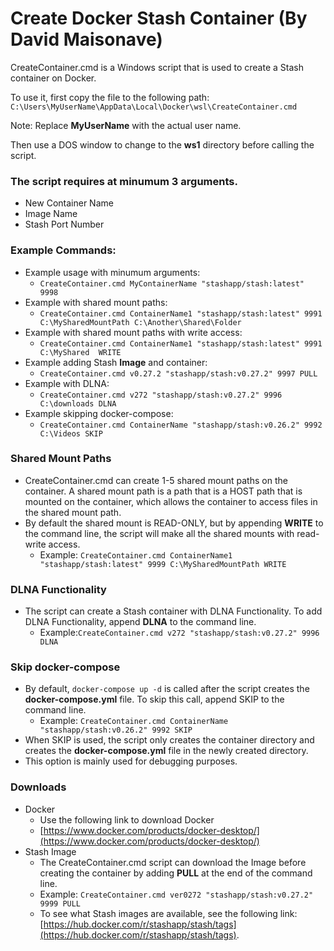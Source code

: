 # Create Docker Stash Container (By David Maisonave)

CreateContainer.cmd is a Windows script that is used to create a Stash container on Docker.

To use it, first copy the file to the following path:
`C:\Users\MyUserName\AppData\Local\Docker\wsl\CreateContainer.cmd`

Note: Replace **MyUserName** with the actual user name.

Then use a DOS window to change to the **ws1** directory before calling the script.
### The script requires at minumum 3 arguments.
- New Container Name
- Image Name
- Stash Port Number

### Example Commands:
- Example usage with minumum arguments:
  - `CreateContainer.cmd MyContainerName "stashapp/stash:latest" 9998`
- Example with shared mount paths: 
  - `CreateContainer.cmd ContainerName1 "stashapp/stash:latest" 9991 C:\MySharedMountPath C:\Another\Shared\Folder`
- Example with shared mount paths with write access: 
  - `CreateContainer.cmd ContainerName1 "stashapp/stash:latest" 9991 C:\MyShared  WRITE`
- Example adding Stash **Image** and container:
  - `CreateContainer.cmd v0.27.2 "stashapp/stash:v0.27.2" 9997 PULL`
- Example with DLNA:
  - `CreateContainer.cmd v272 "stashapp/stash:v0.27.2" 9996 C:\downloads DLNA`
- Example skipping docker-compose:
  - `CreateContainer.cmd ContainerName "stashapp/stash:v0.26.2" 9992 C:\Videos SKIP`

### Shared Mount Paths
- CreateContainer.cmd can create 1-5 shared mount paths on the container. A shared mount path is a path that is a HOST path that is mounted on the container, which allows the container to access files in the shared mount path.
- By default the shared mount is READ-ONLY, but by appending **WRITE** to the command line, the script will make all the shared mounts with read-write access.
  - Example:  `CreateContainer.cmd ContainerName1 "stashapp/stash:latest" 9999 C:\MySharedMountPath WRITE`

### DLNA Functionality
- The script can create a Stash container with DLNA Functionality. To add DLNA Functionality, append **DLNA** to the command line.
  - Example:`CreateContainer.cmd v272 "stashapp/stash:v0.27.2" 9996 DLNA`

### Skip docker-compose
- By default, `docker-compose up -d` is called after the script creates the **docker-compose.yml** file. To skip this call, append SKIP to the command line.
  - Example:  `CreateContainer.cmd ContainerName "stashapp/stash:v0.26.2" 9992 SKIP`
- When SKIP is used, the script only creates the container directory and creates the **docker-compose.yml** file in the newly created directory.
- This option is mainly used for debugging purposes.

### Downloads
- Docker
  - Use the following link to download Docker
  - [https://www.docker.com/products/docker-desktop/](https://www.docker.com/products/docker-desktop/)
- Stash Image
  - The CreateContainer.cmd script can download the Image before creating the container by adding **PULL** at the end of the command line.
  - Example: `CreateContainer.cmd ver0272 "stashapp/stash:v0.27.2" 9999 PULL`
  - To see what Stash images are available, see the following link: [https://hub.docker.com/r/stashapp/stash/tags](https://hub.docker.com/r/stashapp/stash/tags).
